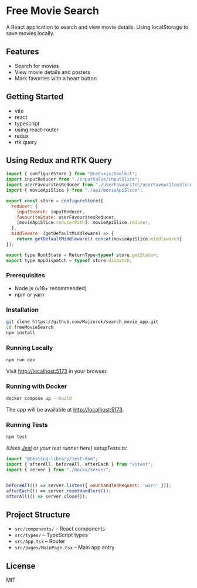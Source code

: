 # Free Movie Search

A React application to search and view movie details.
Using localStorage to save movies locally.

## Features

- Search for movies
- View movie details and posters
- Mark favorites with a heart button

## Getting Started 
- vite
- react
- typescript
- using react-router
- redux
- rtk query

## Using Redux and RTK Query

```javascript
import { configureStore } from "@reduxjs/toolkit";
import inputReducer from "./inputValue/inputSlice";
import userFavouritesReducer from "./userFavourites/userFavouritesSlice";
import { movieApiSlice } from "./api/movieApiSlice";

export const store = configureStore({
  reducer: {
    inputSearch: inputReducer,
    favouriteState: userFavouritesReducer,
    [movieApiSlice.reducerPath]: movieApiSlice.reducer,
  },
  middleware: (getDefaultMiddleware) => {
    return getDefaultMiddleware().concat(movieApiSlice.middleware)}
});

export type RootState = ReturnType<typeof store.getState>;
export type AppDispatch = typeof store.dispatch;
```

### Prerequisites

- Node.js (v18+ recommended)
- npm or yarn

### Installation

```bash
git clone https://github.com/Majzerek/search_movie_app.git
cd freeMovieSearch
npm install
```

### Running Locally

```bash
npm run dev
```

Visit [http://localhost:5173](http://localhost:5173) in your browser.

### Running with Docker

```bash
docker compose up --build
```

The app will be available at [http://localhost:5173](http://localhost:5173).

### Running Tests

```bash
npm test
```
*(Uses [Jest](https://jestjs.io/) or your test runner here)*
setupTests.ts:
```javascript
import "@testing-library/jest-dom";
import { afterAll, beforeAll, afterEach } from "vitest";
import { server } from "./mocks/server";


beforeAll(() => server.listen({ onUnhandledRequest: 'warn' }));
afterEach(() => server.resetHandlers());
afterAll(() => server.close());

```
## Project Structure

- `src/components/` – React components
- `src/types/` – TypeScript types
- `src/App.tsx` – Router
- `src/pages/MainPage.tsx` –  Main app entry

## License

MIT
